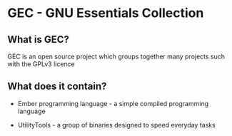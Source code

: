 # GEC - GNU Essentials Collection

## What is GEC?

GEC is an open source project which groups together many projects such with the GPLv3 licence

## What does it contain?

* Ember programming language -  a simple compiled programming language

* UtilityTools - a group of binaries designed to speed everyday tasks
